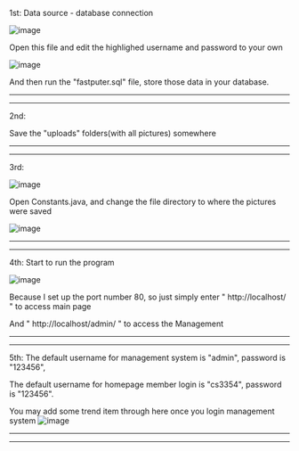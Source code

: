 1st: Data source - database connection

![image](https://user-images.githubusercontent.com/98294642/165871687-de1f406e-b24b-4e5a-a03e-b0deb334e705.png)

Open this file and edit the highlighed username and password to your own

![image](https://user-images.githubusercontent.com/98294642/165871726-0c5432d8-54c7-4793-ae1d-82d9d23eaa7a.png)

And then run the "fastputer.sql" file, store those data in your database.

-------------------------------------------------------------------------------------------------------------------------

-------------------------------------------------------------------------------------------------------------------------

2nd: 

Save the "uploads" folders(with all pictures) somewhere


-------------------------------------------------------------------------------------------------------------------------

-------------------------------------------------------------------------------------------------------------------------




3rd:

![image](https://user-images.githubusercontent.com/98294642/165871743-2ac0e4fd-1ae6-44da-a28a-144be9812829.png)

Open Constants.java, and change the file directory to where the pictures were saved

![image](https://user-images.githubusercontent.com/98294642/165871772-29d0972b-f609-412b-a329-def161fda2ac.png)




-------------------------------------------------------------------------------------------------------------------------

-------------------------------------------------------------------------------------------------------------------------




4th: Start to run the program

![image](https://user-images.githubusercontent.com/98294642/165871927-8fc1ac9b-68a5-4f0a-9182-b01e45821c36.png)

Because I set up the port number 80, so just simply enter " http://localhost/ "  to access main page

And " http://localhost/admin/ " to access the Management



-------------------------------------------------------------------------------------------------------------------------

-------------------------------------------------------------------------------------------------------------------------





5th:
The default username for management system is "admin", password is "123456",

The default username for homepage member login is "cs3354", password is "123456".

You may add some trend item through here  once you login management system 
![image](https://user-images.githubusercontent.com/98294642/165872810-20d8c98d-a89d-494d-9b37-fb9c1533db59.png)


-------------------------------------------------------------------------------------------------------------------------

-------------------------------------------------------------------------------------------------------------------------







